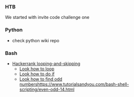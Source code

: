 ### HTB
We started with invite code challenge one

### Python
- check python wiki repo

### Bash
- [Hackerrank looping-and-skipping](https://www.hackerrank.com/challenges/bash-tutorials---looping-and-skipping/problem)
  - [Look how to loop](https://www.cyberciti.biz/faq/bash-for-loop/)
  - [Look how to do if](https://unix.stackexchange.com/questions/255652/linux-bash-if-statement-inside-for-loop)
  - [Look how to find odd numbers]()https://www.tutorialsandyou.com/bash-shell-scripting/even-odd-14.html
